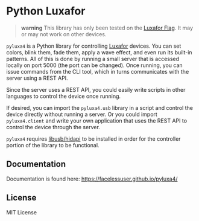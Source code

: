 # Python Luxafor

> **warning**
> This library has only been tested on the [Luxafor Flag](https://luxafor.com/product/flag/). It may or may not work on
> other devices.

`pyluxa4` is a Python library for controlling [Luxafor](https://luxafor.com/) devices. You can set colors, blink them,
fade them, apply a wave effect, and even run its built-in patterns. All of this is done by running a small server that
is accessed locally on port 5000 (the port can be changed). Once running, you can issue commands from the CLI tool,
which in turns communicates with the server using a REST API.

Since the server uses a REST API, you could easily write scripts in other languages to control the device once running.

If desired, you can import the `pyluxa4.usb` library in a script and control the device directly without running a
server. Or you could import `pyluxa4.client` and write your own application that uses the REST API to control the device
through the server.

`pyluxa4` requires [libusb/hidapi](https://github.com/libusb/hidapi) to be installed in order for the controller portion
of the library to be functional.

## Documentation

Documentation is found here: https://facelessuser.github.io/pyluxa4/

## License

MIT License
